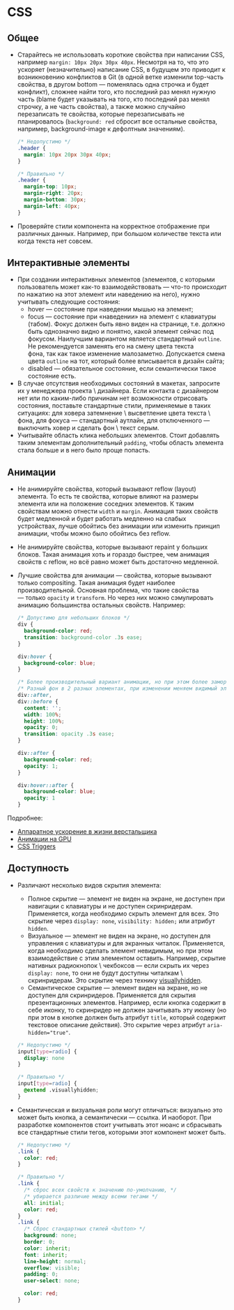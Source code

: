 # CSS

## Общее
- Старайтесь не использовать короткие свойства при написании CSS, например
  `margin: 10px 20px 30px 40px`. Несмотря на то, что это ускоряет
  (незначительно) написание CSS, в будущем это приводит к возникновению
  конфликтов в Git (в одной ветке изменили top-часть свойства, в другом
  bottom — поменялась одна строчка и будет конфликт), сложнее найти того,
  кто последний раз менял нужную часть (blame будет указывать на того, кто
  последний раз менял строчку, а не часть свойства), а также можно случайно
  перезаписать те свойства, которые перезаписывать не планировалось
  (`background: red` сбросит все остальные свойства, например,
  background-image к дефолтным значениям).

  ```css
  /* Недопустимо */
  .header {
    margin: 10px 20px 30px 40px;
  }

  /* Правильно */
  .header {
    margin-top: 10px;
    margin-right: 20px;
    margin-bottom: 30px;
    margin-left: 40px;
  }
  ```
- Проверяйте стили компонента на корректное отображение при различных данных.
  Например, при большом количестве текста или когда текста нет совсем.

## Интерактивные элементы
- При создании интерактивных элементов (элементов, с которыми пользователь может
  как-то взаимодействовать — что-то происходит по нажатию на этот элемент или
  наведению на него), нужно учитывать следующие состояния:
  - hover — cостояние при наведении мышью на элемент;
  - focus — cостояние при «наведении» на элемент с клавиатуры (табом). Фокус
    должен быть явно виден на странице, т.е. должно быть однозначно видно и
    понятно, какой элемент сейчас под фокусом. Наилучшим вариантом является
    стандартный `outline`. Не рекомендуется заменять его на смену цвета текста \
    фона, так как такое изменение малозаметно. Допускается смена цвета `outline`
    на тот, который более вписывается в дизайн сайта;
  - disabled — обязательное состояние, если семантически такое состояние есть.
- В случае отсутствия необходимых состояний в макетах, запросите их у менеджера
  проекта \ дизайнера. Если контакта с дизайнером нет или по каким-либо
  причинам нет возможности отрисовать состояния, поставьте стандартные стили,
  применяемые в таких ситуациях: для ховера затемнение \ высветление цвета
  текста \ фона, для фокуса — стандартный аутлайн, для отключенного — выключить
  ховер и сделать фон \ текст серым.
- Учитывайте область клика небольших элементов. Стоит добавлять таким
  элементам дополнительный `padding`, чтобы область элемента стала больше
  и в него было проще попасть.

## Анимации
- Не анимируйте свойства, который вызывают reflow (layout) элемента.
  То есть те свойства, которые влияют на размеры элемента или на положение
  соседних элементов. К таким свойствам можно отнести `width` и `margin`.
  Анимация таких свойств будет медленной и будет работать медленно на слабых
  устройствах, лучше обойтись без анимации или изменить принцип анимации,
  чтобы можно было обойтись без reflow.
- Не анимируйте свойства, которые вызывают repaint у больших блоков.
  Такая анимация хоть и гораздо быстрее, чем анимация свойств с reflow,
  но всё равно может быть достаточно медленной.
- Лучшие свойства для анимации — свойства, которые вызывают только compositing.
  Такая анимация будет наиболее производительной. Основная проблема,
  что такие свойства — только `opacity` и `transform`.
  Но через них можно сэмулировать анимацию большинства остальных свойств.
  Например:

  ```css
  /* Допустимо для небольших блоков */
  div {
    background-color: red;
    transition: background-color .3s ease;
  }

  div:hover {
    background-color: blue;
  }

  /* Более производительный вариант анимации, но при этом более замороченный */
  /* Разный фон в 2 разных элементах, при изменении меняем видимый элемент */
  div::after,
  div::before {
    content: '';
    width: 100%;
    height: 100%;
    opacity: 0;
    transition: opacity .3s ease;
  }

  div::after {
    background-color: red;
    opacity: 1;
  }

  div:hover::after {
    background-color: blue;
    opacity: 1
  }
  ```

Подробнее:
- [Аппаратное ускорение в жизни верстальщика](https://habrahabr.ru/company/yandex/blog/239169/)
- [Анимации на GPU](https://habrahabr.ru/company/odnoklassniki/blog/313978/)
- [CSS Triggers](https://csstriggers.com/)

## Доступность
- Различают несколько видов скрытия элемента:
  - Полное скрытие — элемент не виден на экране, не доступен при навигации с
    клавиатуры и не доступен скринридерам. Применяется, когда необходимо скрыть
    элемент для всех. Это скрытие через `display: none`, `visibility: hidden;`
    или атрибут `hidden`.
  - Визуальное — элемент не виден на экране, но доступен для управления с
    клавиатуры и для экранных читалок. Применяется, когда необходимо сделать
    элемент невидимым, но при этом взаимодействие с этим элементом оставить.
    Например, скрытие нативных радиокнопок \ чекбоксов — если скрыть их через
    `display: none`, то они не будут доступны читалкам \ скринридерам.
    Это скрытие через технику [visuallyhidden].
  - Семантическое скрытие — элемент виден на экране, но не доступен для
    скринридеров. Применяется для скрытия презентационных элементов.
    Например, если кнопка содержит в себе иконку, то скринридер не должен
    зачитывать эту иконку (но при этом в кнопке должен быть атрибут `title`,
    который содержит текстовое описание действия).
    Это скрытие через атрибут `aria-hidden="true"`.

  ```css
  /* Недопустимо */
  input[type=radio] {
    display: none
  }

  /* Правильно */
  input[type=radio] {
    @extend .visuallyhidden;
  }
  ```

- Семантическая и визуальная роли могут отличаться: визуально это может быть
  кнопка, а семантически — ссылка. И наоборот. При разработке компонентов стоит
  учитывать этот нюанс и сбрасывать все стандартные стили тегов, которыми этот
  компонент может быть.

  ```css
  /* Недопустимо */
  .link {
    color: red;
  }

  /* Правильно */
  .link {
    /* сброс всех свойств к значению по-умолчанию, */
    /* убирается различие между всеми тегами */
    all: initial;
    color: red;
  }
  .link {
    /* Сброс стандартных стилей <button> */
    background: none;
    border: 0;
    color: inherit;
    font: inherit;
    line-height: normal;
    overflow: visible;
    padding: 0;
    user-select: none;

    color: red;
  }
  ```

[visuallyhidden]: https://github.com/h5bp/html5-boilerplate/blob/v5.0.0/src/css/main.css#L126-L140

